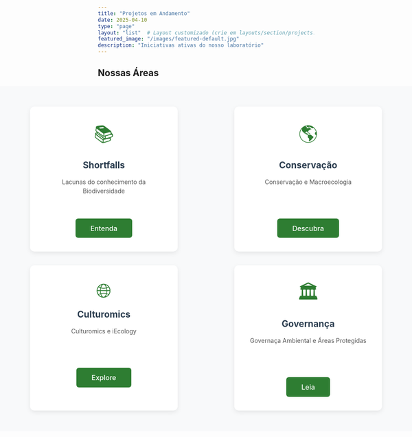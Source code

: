 ```yaml
---
title: "Projetos em Andamento"
date: 2025-04-10
type: "page"
layout: "list"  # Layout customizado (crie em layouts/section/projects.html se quiser)
featured_image: "/images/featured-default.jpg"
description: "Iniciativas ativas do nosso laboratório"
---
```

## Nossas Áreas

<div class="areas-outer-container">
  <div class="areas-inner-container">
    <div class="areas-grid">
      <!-- Bloco 1 -->
      <div class="area-card">
        <div class="area-icon">📚</div>
        <h3>Shortfalls</h3>
        <p>Lacunas do conhecimento da Biodiversidade</p>
        <a href="/shortfalls" class="area-btn">Entenda</a>
      </div>  
      <!-- Bloco 2 -->
      <div class="area-card">
        <div class="area-icon">🌎</div>
        <h3>Conservação</h3>
        <p>Conservação e Macroecologia</p>
        <a href="/conservacao" class="area-btn">Descubra</a>
      </div>  
      <!-- Bloco 3 -->
      <div class="area-card">
        <div class="area-icon">🌐</div>
        <h3>Culturomics</h3>
        <p>Culturomics e iEcology</p>
        <a href="/culturomics" class="area-btn">Explore</a>
      </div>  
      <!-- Bloco 4 -->
      <div class="area-card">
        <div class="area-icon">🏛️</div>
        <h3>Governança</h3>
        <p>Governaça Ambiental e Áreas Protegidas</p>
        <a href="/governanca" class="area-btn">Leia</a>
      </div>
    </div>
  </div>
</div>

<style>
  /* CONTAINER EXTERNO - LARGURA TOTAL */
  .areas-outer-container {
    width: 100vw;
    position: relative;
    left: 50%;
    right: 50%;
    margin-left: -50vw;
    margin-right: -50vw;
    background: #f8f9fa;
    padding: 3rem 0;
    overflow: hidden;
  }

  /* CONTAINER INTERNO - CONTROLE DE LARGURA */
  .areas-inner-container {
    max-width: 1400px;
    margin: 0 auto;
    padding: 0 20px;
  }

  /* GRID FLEXÍVEL */
  .areas-grid {
    display: grid;
    grid-template-columns: repeat(auto-fit, minmax(250px, 1fr));
    gap: 2rem;
    justify-items: center;
  }

  /* CARDS */
  .area-card {
    background: white;
    border-radius: 10px;
    padding: 2rem;
    text-align: center;
    box-shadow: 0 4px 12px rgba(0,0,0,0.08);
    width: 100%;
    max-width: 280px;
  }

  .area-icon {
    font-size: 2.8rem;
    color: #2E7D32;
    margin-bottom: 1rem;
  }

  .area-card h3 {
    margin: 0.5rem 0 1rem;
    color: #2c3e50;
    font-size: 1.3rem;
  }

  .area-card p {
    color: #555;
    margin-bottom: 1.5rem;
    line-height: 1.5;
    min-height: 4.5rem;
  }

  /* BOTÕES */
  .area-btn {
    display: inline-block;
    background: #2E7D32;
    color: white !important;
    padding: 0.8rem 2.2rem;
    border-radius: 6px;
    text-decoration: none;
    font-weight: 500;
    transition: all 0.3s;
    font-size: 1rem;
  }

  .area-btn:hover {
    background: #1B5E20;
    transform: translateY(-3px);
    box-shadow: 0 6px 16px rgba(0,0,0,0.12);
  }

  /* RESPONSIVIDADE */
  @media (max-width: 1200px) {
    .areas-grid {
      grid-template-columns: repeat(2, minmax(250px, 1fr));
    }
  }

  @media (max-width: 768px) {
    .areas-grid {
      grid-template-columns: 1fr;
      max-width: 400px;
      margin: 0 auto;
    }
  
    .area-card {
      padding: 1.8rem;
    }
  }
</style>
